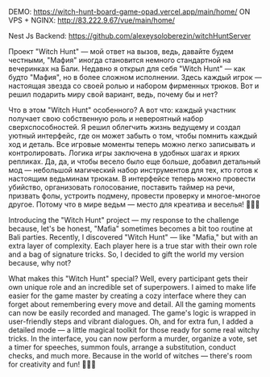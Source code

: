 DEMO: https://witch-hunt-board-game-opad.vercel.app/main/home/
ON VPS + NGINX: http://83.222.9.67/vue/main/home/

Nest Js Backend: https://github.com/alexeysoloberezin/witchHuntServer

Проект "Witch Hunt" — мой ответ на вызов, ведь, давайте будем честными, "Мафия" иногда становится немного стандартной на вечеринках на Бали. Недавно я открыл для себя "Witch Hunt" — как будто "Мафия", но в более сложном исполнении. Здесь каждый игрок — настоящая звезда со своей ролью и набором фирменных трюков. Вот и решил подарить миру свой вариант, ведь, почему бы и нет?

Что в этом "Witch Hunt" особенного? А вот что: каждый участник получает свою собственную роль и невероятный набор сверхспособностей. Я решил облегчить жизнь ведущему и создал уютный интерфейс, где он может забыть о том, чтобы помнить каждый ход и деталь. Все игровые моменты теперь можно легко записывать и контролировать. Логика игры заключена в удобных шагах и ярких репликах. Да, да, и чтобы весело было еще больше, добавил детальный мод — небольшой магический набор инструментов для тех, кто готов к настоящим ведьминам трюкам. В интерфейсе теперь можно провести убийство, организовать голосование, поставить таймер на речи, призвать фолы, устроить подмену, провести проверку и многое-многое другое. Потому что в мире ведьм — место для креатива и веселья! 🧙‍♂️✨

Introducing the "Witch Hunt" project — my response to the challenge because, let's be honest, "Mafia" sometimes becomes a bit too routine at Bali parties. Recently, I discovered "Witch Hunt" — like "Mafia," but with an extra layer of complexity. Each player here is a true star with their own role and a bag of signature tricks. So, I decided to gift the world my version because, why not?

What makes this "Witch Hunt" special? Well, every participant gets their own unique role and an incredible set of superpowers. I aimed to make life easier for the game master by creating a cozy interface where they can forget about remembering every move and detail. All the gaming moments can now be easily recorded and managed. The game's logic is wrapped in user-friendly steps and vibrant dialogues. Oh, and for extra fun, I added a detailed mode — a little magical toolkit for those ready for some real witchy tricks. In the interface, you can now perform a murder, organize a vote, set a timer for speeches, summon fouls, arrange a substitution, conduct checks, and much more. Because in the world of witches — there's room for creativity and fun! 🧙‍♂️✨
